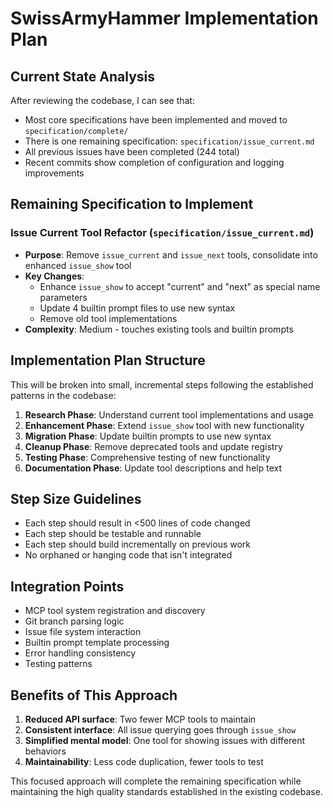 # SwissArmyHammer Implementation Plan

## Current State Analysis

After reviewing the codebase, I can see that:
- Most core specifications have been implemented and moved to `specification/complete/`
- There is one remaining specification: `specification/issue_current.md`
- All previous issues have been completed (244 total)
- Recent commits show completion of configuration and logging improvements

## Remaining Specification to Implement

### Issue Current Tool Refactor (`specification/issue_current.md`)
- **Purpose**: Remove `issue_current` and `issue_next` tools, consolidate into enhanced `issue_show` tool
- **Key Changes**: 
  - Enhance `issue_show` to accept "current" and "next" as special name parameters
  - Update 4 builtin prompt files to use new syntax
  - Remove old tool implementations
- **Complexity**: Medium - touches existing tools and builtin prompts

## Implementation Plan Structure

This will be broken into small, incremental steps following the established patterns in the codebase:

1. **Research Phase**: Understand current tool implementations and usage
2. **Enhancement Phase**: Extend `issue_show` tool with new functionality  
3. **Migration Phase**: Update builtin prompts to use new syntax
4. **Cleanup Phase**: Remove deprecated tools and update registry
5. **Testing Phase**: Comprehensive testing of new functionality
6. **Documentation Phase**: Update tool descriptions and help text

## Step Size Guidelines

- Each step should result in <500 lines of code changed
- Each step should be testable and runnable
- Each step should build incrementally on previous work
- No orphaned or hanging code that isn't integrated

## Integration Points

- MCP tool system registration and discovery
- Git branch parsing logic 
- Issue file system interaction
- Builtin prompt template processing
- Error handling consistency
- Testing patterns

## Benefits of This Approach

1. **Reduced API surface**: Two fewer MCP tools to maintain
2. **Consistent interface**: All issue querying goes through `issue_show`
3. **Simplified mental model**: One tool for showing issues with different behaviors
4. **Maintainability**: Less code duplication, fewer tools to test

This focused approach will complete the remaining specification while maintaining the high quality standards established in the existing codebase.